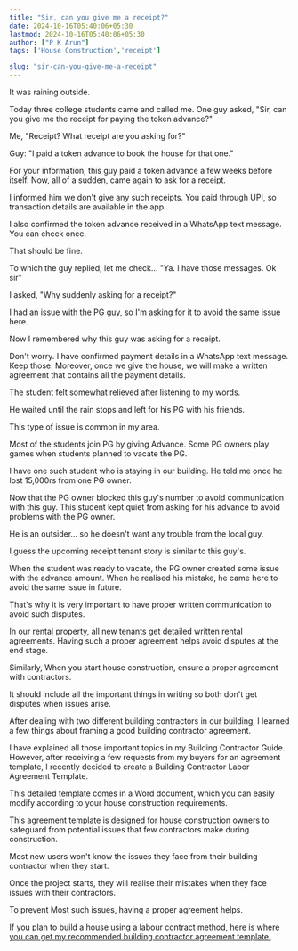 ```yaml
---
title: "Sir, can you give me a receipt?"
date: 2024-10-16T05:40:06+05:30
lastmod: 2024-10-16T05:40:06+05:30
author: ["P K Arun"]
tags: ['House Construction','receipt']

slug: "sir-can-you-give-me-a-receipt"
---
```


It was raining outside.

Today three college students came and called me. One guy asked, "Sir, can you give me the receipt for paying the token advance?"

Me, "Receipt? What receipt are you asking for?"

Guy: "I paid a token advance to book the house for that one."

For your information, this guy paid a token advance a few weeks before itself. Now, all of a sudden, came again to ask for a receipt.

I informed him we don't give any such receipts. You paid through UPI, so transaction details are available in the app. 

I also confirmed the token advance received in a WhatsApp text message. You can check once. 

That should be fine.

To which the guy replied, let me check… "Ya. I have those messages. Ok sir"

I asked, "Why suddenly asking for a receipt?"

I had an issue with the PG guy, so I'm asking for it to avoid the same issue here.

Now I remembered why this guy was asking for a receipt.

Don't worry. I have confirmed payment details in a WhatsApp text message. Keep those. Moreover, once we give the house, we will make a written agreement that contains all the payment details.

The student felt somewhat relieved after listening to my words. 

He waited until the rain stops and left for his PG with his friends.

This type of issue is common in my area. 

Most of the students join PG by giving Advance. Some PG owners play games when students planned to vacate the PG.

I have one such student who is staying in our building. He told me once he lost 15,000rs from one PG owner.

Now that the PG owner blocked this guy's number to avoid communication with this guy. This student kept quiet from asking for his advance to avoid problems with the PG owner.

He is an outsider… so he doesn't want any trouble from the local guy.

I guess the upcoming receipt tenant story is similar to this guy's. 

When the student was ready to vacate, the PG owner created some issue with the advance amount. When he realised his mistake, he came here to avoid the same issue in future.

That's why it is very important to have proper written communication to avoid such disputes.

In our rental property, all new tenants get detailed written rental agreements. Having such a proper agreement helps avoid disputes at the end stage.

Similarly, When you start house construction, ensure a proper agreement with contractors.

It should include all the important things in writing so both don't get disputes when issues arise.

After dealing with two different building contractors in our building, I learned a few things about framing a good building contractor agreement. 

I have explained all those important topics in my Building Contractor Guide. However, after receiving a few requests from my buyers for an agreement template, I recently decided to create a Building Contractor Labor Agreement Template. 

This detailed template comes in a Word document, which you can easily modify according to your house construction requirements.

This agreement template is designed for house construction owners to safeguard from potential issues that few contractors make during construction.

Most new users won't know the issues they face from their building contractor when they start. 

Once the project starts, they will realise their mistakes when they face issues with their contractors.

To prevent Most such issues, having a proper agreement helps.

If you plan to build a house using a labour contract method, [here is where you can get my recommended building contractor agreement template.](https://houseconstructionguide.com/building-contractor-guide/)